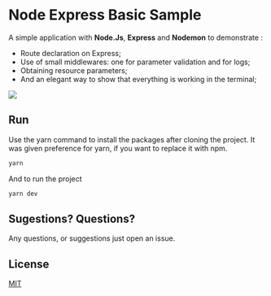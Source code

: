# Node Express Basic Sample

A simple application with **Node.Js**, **Express** and **Nodemon** to demonstrate :

- Route declaration on Express;
- Use of small middlewares: one for parameter validation and for logs;
- Obtaining resource parameters;
- And an elegant way to show that everything is working in the terminal;

![](https://i.imgur.com/keesMbq.gif)

## Run

Use the yarn command to install the packages after cloning the project. It was given preference for yarn, if you want to replace it with npm.

```bash
yarn
```

And to run the project

```bash
yarn dev
```

## Sugestions? Questions?

Any questions, or suggestions just open an issue.

## License

[MIT](https://choosealicense.com/licenses/mit/)
